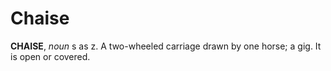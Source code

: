 # Chaise

**CHAISE**, _noun_ s as z. A two-wheeled carriage drawn by one horse; a gig. It is open or covered.